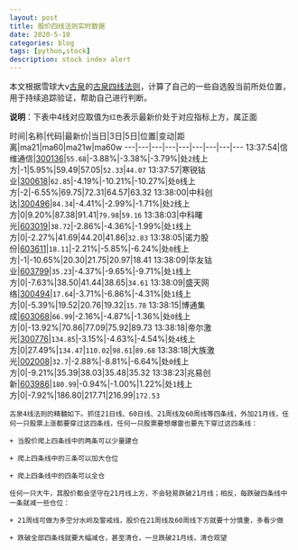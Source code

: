 ```yaml
---
layout: post
title: 股价四线法则实时数据
date: 2020-5-10
categories: blog
tags: [python,stock]
description: stock index alert
---
```



本文根据雪球大v[古泉](https://xueqiu.com/u/7148646888)的[古泉四线法则](https://xueqiu.com/7148646888/130498192)，计算了自己的一些自选股当前所处位置，用于持续追踪验证，帮助自己进行判断。

**说明**：下表中4线对应取值为`红色`表示最新价处于对应指标上方，属正面

时间|名称|代码|最新价|当日|3日|5日|位置|变动|距离|ma21|ma60|ma21w|ma60w
---|---|---|---|---|---|---|---|---
13:37:54|信维通信|[300136](https://xueqiu.com/S/SZ300136)|`55.68`|-3.88%|-3.38%|-3.79%|处`2`线上方|-1|5.95%|59.49|57.05|`52.33`|`44.07`
13:37:57|寒锐钴业|[300618](https://xueqiu.com/S/SZ300618)|`62.85`|-4.19%|-10.21%|-10.27%|处`0`线上方|-2|-6.55%|69.75|72.31|64.57|63.32
13:38:00|中科创达|[300496](https://xueqiu.com/S/SZ300496)|`84.34`|-4.41%|-2.99%|-1.71%|处`2`线上方|0|9.20%|87.38|91.41|`79.98`|`59.16`
13:38:03|中科曙光|[603019](https://xueqiu.com/S/SH603019)|`38.72`|-2.86%|-4.36%|-1.99%|处`1`线上方|0|-2.27%|41.69|44.20|41.86|`32.83`
13:38:05|诺力股份|[603611](https://xueqiu.com/S/SH603611)|`18.11`|-2.21%|-5.85%|-6.24%|处`0`线上方|-1|-10.65%|20.30|21.75|20.97|18.41
13:38:09|华友钴业|[603799](https://xueqiu.com/S/SH603799)|`35.23`|-4.37%|-9.65%|-9.71%|处`1`线上方|0|-7.63%|38.50|41.44|38.65|`34.61`
13:38:09|盛天网络|[300494](https://xueqiu.com/S/SZ300494)|`17.64`|-3.71%|-6.86%|-4.31%|处`1`线上方|0|-5.39%|19.52|20.76|19.32|`15.78`
13:38:15|博通集成|[603068](https://xueqiu.com/S/SH603068)|`66.99`|-2.16%|-4.87%|-1.36%|处`0`线上方|0|-13.92%|70.86|77.09|75.92|89.73
13:38:18|帝尔激光|[300776](https://xueqiu.com/S/SZ300776)|`134.85`|-3.15%|-4.63%|-4.54%|处`4`线上方|0|27.49%|`134.47`|`110.02`|`98.61`|`89.68`
13:38:18|大族激光|[002008](https://xueqiu.com/S/SZ002008)|`32.7`|-2.88%|-8.81%|-6.64%|处`0`线上方|0|-9.21%|35.39|38.03|35.48|35.32
13:38:23|兆易创新|[603986](https://xueqiu.com/S/SH603986)|`180.99`|-0.94%|-1.00%|1.22%|处`1`线上方|0|-7.92%|186.80|217.71|216.99|`172.53`

```
古泉4线法则的精髓如下。抓住21日线、60日线、21周线及60周线等四条线，外加21月线，任何一只股票上涨都要穿过这四条线，任何一只股票要想爆雷也要先下穿过这四条线：

+ 当股价爬上四条线中的两条可以少量建仓

+ 爬上四条线中的三条可以加大仓位

+ 爬上四条线中的四条可以全仓

任何一只大牛，其股价都会坚守在21月线上方，不会轻易跌破21月线；相反，每跌破四条线中一条就减一些仓位：

+ 21周线可做为多空分水岭及警戒线，股价在21周线及60周线下方就要十分慎重，多看少做

+ 跌破全部四条线就要大幅减仓，甚至清仓，一旦跌破21月线，清仓观望
```